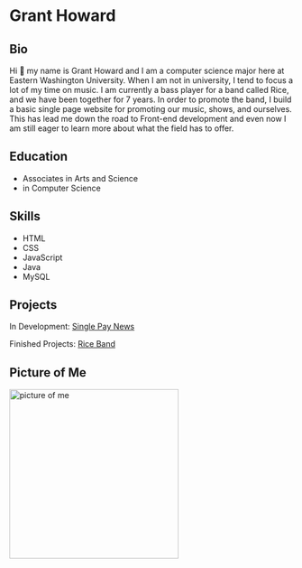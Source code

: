 # Grant Howard

## Bio

Hi 👋 my name is Grant Howard and I am a computer science major here at Eastern Washington University.
When I am not in university, I tend to focus a lot of my time on music.
I am currently a bass player for a band called Rice, and we have been together for 7 years.
In order to promote the band, I build a basic single page website for promoting our music, shows, and ourselves.
This has lead me down the road to Front-end development and even now I am still eager to learn more about what the field has to offer.

## Education

- Associates in Arts and Science
- in Computer Science

## Skills

- HTML
- CSS
- JavaScript
- Java
- MySQL

## Projects

In Development: [Single Pay News](singlepaynew.com)

Finished Projects: [Rice Band](riceband.com)

## Picture of Me
<!-- ![Me](images/IMG_1127.JPG) -->

<img src="images/IMG_1127.JPG" alt="picture of me" style="width:300px;"/>

<!--
**Howard404/Howard404** is a ✨ _special_ ✨ repository because its `README.md` (this file) appears on your GitHub profile.

Here are some ideas to get you started:

- 🔭 I’m currently working on ...
- 🌱 I’m currently learning ...
- 👯 I’m looking to collaborate on ...
- 🤔 I’m looking for help with ...
- 💬 Ask me about ...
- 📫 How to reach me: ...
- 😄 Pronouns: ...
- ⚡ Fun fact: ...
-->
